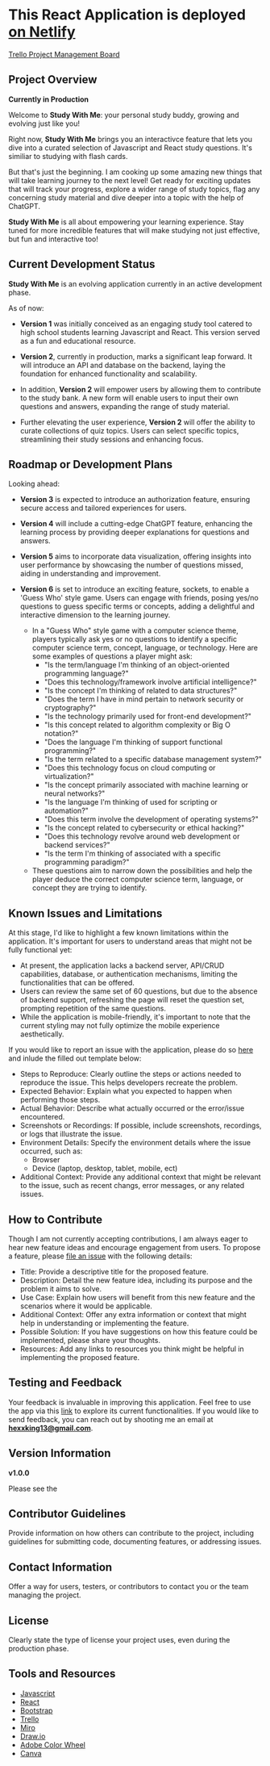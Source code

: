# This React Application is deployed [on Netlify](https://extra-credit-gameshow.netlify.app/)

[Trello Project Management Board](https://github.com/HexxKing/Study_With_Me.git)

## Project Overview 

**Currently in Production**

Welcome to **Study With Me**: your personal study buddy, growing and evolving just like you!

Right now, **Study With Me** brings you an interactivce feature that lets you dive into a curated selection of Javascript and React study questions. It's similiar to studying with flash cards.

But that's just the beginning. I am cooking up some amazing new things that will take  learning journey to the next level! Get ready for exciting updates that will track your progress, explore a wider range of study topics, flag any concerning study material and dive deeper into a topic with the help of ChatGPT.

**Study With Me** is all about empowering your learning experience. Stay tuned for more incredible features that will make studying not just effective, but fun and interactive too!

## Current Development Status 

**Study With Me** is an evolving application currently in an active development phase. 

As of now:

- **Version 1** was initially conceived as an engaging study tool catered to high school students learning Javascript and React. This version served as a fun and educational resource.

- **Version 2**, currently in production, marks a significant leap forward. It will introduce an API and database on the backend, laying the foundation for enhanced functionality and scalability.

- In addition, **Version 2** will empower users by allowing them to contribute to the study bank. A new form will enable users to input their own questions and answers, expanding the range of study material.

- Further elevating the user experience, **Version 2** will offer the ability to curate collections of quiz topics. Users can select specific topics, streamlining their study sessions and enhancing focus.

## Roadmap or Development Plans 

Looking ahead:

- **Version 3** is expected to introduce an authorization feature, ensuring secure access and tailored experiences for users.

- **Version 4** will include a cutting-edge ChatGPT feature, enhancing the learning process by providing deeper explanations for questions and answers.

- **Version 5** aims to incorporate data visualization, offering insights into user performance by showcasing the number of questions missed, aiding in understanding and improvement.

- **Version 6** is set to introduce an exciting feature, sockets, to enable a 'Guess Who' style game. Users can engage with friends, posing yes/no questions to guess specific terms or concepts, adding a delightful and interactive dimension to the learning journey.
  - In a "Guess Who" style game with a computer science theme, players typically ask yes or no questions to identify a specific computer science term, concept, language, or technology. Here are some examples of questions a player might ask:
    - "Is the term/language I'm thinking of an object-oriented programming language?"
    - "Does this technology/framework involve artificial intelligence?"
    - "Is the concept I'm thinking of related to data structures?"
    - "Does the term I have in mind pertain to network security or cryptography?"
    - "Is the technology primarily used for front-end development?"
    - "Is this concept related to algorithm complexity or Big O notation?"
    - "Does the language I'm thinking of support functional programming?"
    - "Is the term related to a specific database management system?"
    - "Does this technology focus on cloud computing or virtualization?"
    - "Is the concept primarily associated with machine learning or neural networks?"
    - "Is the language I'm thinking of used for scripting or automation?"
    - "Does this term involve the development of operating systems?"
    - "Is the concept related to cybersecurity or ethical hacking?"
    - "Does this technology revolve around web development or backend services?"
    - "Is the term I'm thinking of associated with a specific programming paradigm?"
  - These questions aim to narrow down the possibilities and help the player deduce the correct computer science term, language, or concept they are trying to identify.

## Known Issues and Limitations 

At this stage, I'd like to highlight a few known limitations within the application. It's important for users to understand areas that might not be fully functional yet:

- At present, the application lacks a backend server, API/CRUD capabilities, database, or authentication mechanisms, limiting the functionalities that can be offered.
- Users can review the same set of 60 questions, but due to the absence of backend support, refreshing the page will reset the question set, prompting repetition of the same questions.
- While the application is mobile-friendly, it's important to note that the current styling may not fully optimize the mobile experience aesthetically.

If you would like to report an issue with the application, please do so [here](https://github.com/HexxKing/Study_With_Me/issues) and inlude the filled out template below:

- Steps to Reproduce: Clearly outline the steps or actions needed to reproduce the issue. This helps developers recreate the problem.
- Expected Behavior: Explain what you expected to happen when performing those steps.
- Actual Behavior: Describe what actually occurred or the error/issue encountered.
- Screenshots or Recordings: If possible, include screenshots, recordings, or logs that illustrate the issue.
- Environment Details: Specify the environment details where the issue occurred, such as:
  - Browser
  - Device (laptop, desktop, tablet, mobile, ect)
- Additional Context: Provide any additional context that might be relevant to the issue, such as recent changs, error messages, or any related issues.

## How to Contribute 

Though I am not currently accepting contributions, I am always eager to hear new feature ideas and encourage engagement from users. To propose a feature, please [file an issue](https://github.com/HexxKing/Study_With_Me/issues) with the following details:

- Title: Provide a descriptive title for the proposed feature.
- Description: Detail the new feature idea, including its purpose and the problem it aims to solve.
- Use Case: Explain how users will benefit from this new feature and the scenarios where it would be applicable.
- Additional Context: Offer any extra information or context that might help in understanding or implementing the feature.
- Possible Solution: If you have suggestions on how this feature could be implemented, please share your thoughts.
- Resources: Add any links to resources you think might be helpful in implementing the proposed feature.

## Testing and Feedback 

Your feedback is invaluable in improving this application. Feel free to use the app via this [link](https://extra-credit-gameshow.netlify.app/) to explore its current functionalities. If you would like to send feedback, you can reach out by shooting me an email at **hexxking13@gmail.com**.

## Version Information 

**v1.0.0**

Please see the 

## Contributor Guidelines 

Provide information on how others can contribute to the project, including guidelines for submitting code, documenting features, or addressing issues.

## Contact Information 

Offer a way for users, testers, or contributors to contact you or the team managing the project.

## License 

Clearly state the type of license your project uses, even during the production phase.

## Tools and Resources

- [Javascript](https://developer.mozilla.org/en-US/docs/Web/JavaScript)
- [React](https://react.dev/)
- [Bootstrap](https://react-bootstrap.netlify.app/)
- [Trello](https://trello.com/)
- [Miro](https://miro.com/)
- [Draw.io](https://app.diagrams.net/)
- [Adobe Color Wheel](https://color.adobe.com/create/color-wheel)
- [Canva](https://www.canva.com/)
